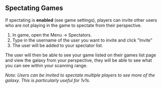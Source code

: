 ## Spectating Games
If spectating is **enabled** (see game settings), players can invite other users who are not playing in the game to spectate from their perspective.

1. In game, open the Menu -> Spectators.
2. Type in the username of the user you want to invite and click "Invite"
3. The user will be added to your spectator list.

The user will then be able to see your game listed on their games list page and view the galaxy from your perspective, they will be able to see what you can see within your scanning range.

*Note: Users can be invited to spectate multiple players to see more of the galaxy. This is particularly useful for 1v1s.*
